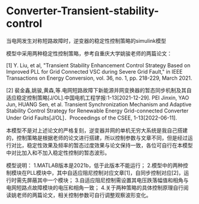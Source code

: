 # Converter-Transient-stability-control
当电网发生对称短路故障时，逆变器的稳定性控制策略的simulink模型

模型中采用两种稳定性控制策略，参考自重庆大学姚骏老师的两篇论文：

[1]	Y. Liu, et al, "Transient Stability Enhancement Control Strategy Based on Improved PLL for Grid Connected VSC during Severe Grid Fault," in IEEE Transactions on Energy Conversion, vol. 36, no. 1, pp. 218-229, March 2021.

[2]	裴金鑫,姚骏,黄森,等.电网短路故障下新能源并网变换器的暂态同步机制及其自适应稳定控制策略[J/OL].中国电机工程学报:1-13[2021-12-29].
PEI Jinxin, YAO Jun, HUANG Sen, et al. Transient Synchronization Mechanism and Adaptive Stability Control Strategy for Renewable Energy Grid-connected Converter Under Grid Faults[J/OL]．Proceedings of the CSEE, 1-13[2022-06-11].

本模型不是对上述论文的严格复刻，逆变器并网的单机无穷大系统是我自己搭建的，控制策略是根据老师的论文进行搭建，所以控制参数与文章不同，但是经过运行对比，稳定性效果及频率的暂态过度效果与论文保持一致，各位可自行在本模型中对比加入和不加入稳定性控制的暂态波形。

模型说明：
1.MATLAB版本是2021b，低于此版本不能运行；
2.模型中的两种控制模块在PLL模块中，其中自适应阻尼控制对应文章[1]，自同步控制对应[2]，运行时需先屏蔽其中一个模块；
3.自适应阻尼控制需设置其电压跌落幅值和相角与电网短路点故障模块的电压和相角一致；
4.关于两种策略的具体控制原理自行阅读姚老师的两篇论文，相关控制参数可自行调整观察波形变化。
